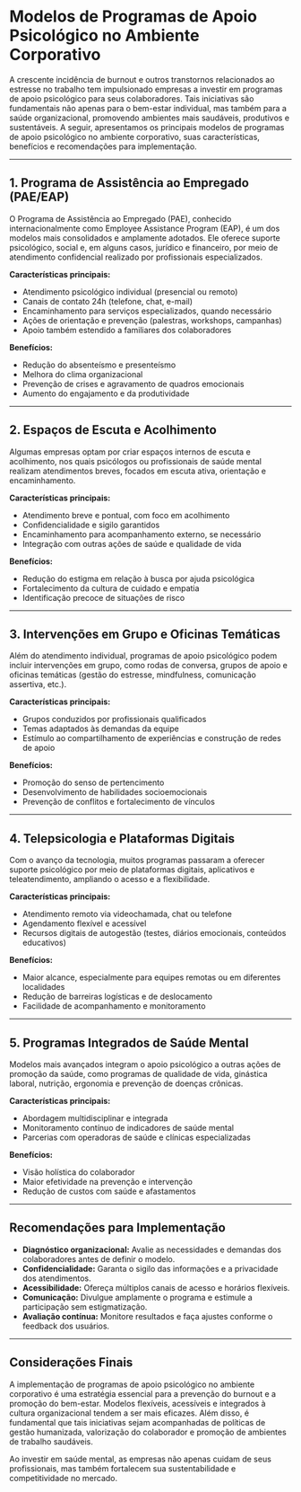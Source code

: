 # Modelos de Programas de Apoio Psicológico no Ambiente Corporativo

A crescente incidência de burnout e outros transtornos relacionados ao estresse no trabalho tem impulsionado empresas a investir em programas de apoio psicológico para seus colaboradores. Tais iniciativas são fundamentais não apenas para o bem-estar individual, mas também para a saúde organizacional, promovendo ambientes mais saudáveis, produtivos e sustentáveis. A seguir, apresentamos os principais modelos de programas de apoio psicológico no ambiente corporativo, suas características, benefícios e recomendações para implementação.

---

## 1. Programa de Assistência ao Empregado (PAE/EAP)

O Programa de Assistência ao Empregado (PAE), conhecido internacionalmente como Employee Assistance Program (EAP), é um dos modelos mais consolidados e amplamente adotados. Ele oferece suporte psicológico, social e, em alguns casos, jurídico e financeiro, por meio de atendimento confidencial realizado por profissionais especializados.

**Características principais:**
- Atendimento psicológico individual (presencial ou remoto)
- Canais de contato 24h (telefone, chat, e-mail)
- Encaminhamento para serviços especializados, quando necessário
- Ações de orientação e prevenção (palestras, workshops, campanhas)
- Apoio também estendido a familiares dos colaboradores

**Benefícios:**
- Redução do absenteísmo e presenteísmo
- Melhora do clima organizacional
- Prevenção de crises e agravamento de quadros emocionais
- Aumento do engajamento e da produtividade

---

## 2. Espaços de Escuta e Acolhimento

Algumas empresas optam por criar espaços internos de escuta e acolhimento, nos quais psicólogos ou profissionais de saúde mental realizam atendimentos breves, focados em escuta ativa, orientação e encaminhamento.

**Características principais:**
- Atendimento breve e pontual, com foco em acolhimento
- Confidencialidade e sigilo garantidos
- Encaminhamento para acompanhamento externo, se necessário
- Integração com outras ações de saúde e qualidade de vida

**Benefícios:**
- Redução do estigma em relação à busca por ajuda psicológica
- Fortalecimento da cultura de cuidado e empatia
- Identificação precoce de situações de risco

---

## 3. Intervenções em Grupo e Oficinas Temáticas

Além do atendimento individual, programas de apoio psicológico podem incluir intervenções em grupo, como rodas de conversa, grupos de apoio e oficinas temáticas (gestão do estresse, mindfulness, comunicação assertiva, etc.).

**Características principais:**
- Grupos conduzidos por profissionais qualificados
- Temas adaptados às demandas da equipe
- Estímulo ao compartilhamento de experiências e construção de redes de apoio

**Benefícios:**
- Promoção do senso de pertencimento
- Desenvolvimento de habilidades socioemocionais
- Prevenção de conflitos e fortalecimento de vínculos

---

## 4. Telepsicologia e Plataformas Digitais

Com o avanço da tecnologia, muitos programas passaram a oferecer suporte psicológico por meio de plataformas digitais, aplicativos e teleatendimento, ampliando o acesso e a flexibilidade.

**Características principais:**
- Atendimento remoto via videochamada, chat ou telefone
- Agendamento flexível e acessível
- Recursos digitais de autogestão (testes, diários emocionais, conteúdos educativos)

**Benefícios:**
- Maior alcance, especialmente para equipes remotas ou em diferentes localidades
- Redução de barreiras logísticas e de deslocamento
- Facilidade de acompanhamento e monitoramento

---

## 5. Programas Integrados de Saúde Mental

Modelos mais avançados integram o apoio psicológico a outras ações de promoção da saúde, como programas de qualidade de vida, ginástica laboral, nutrição, ergonomia e prevenção de doenças crônicas.

**Características principais:**
- Abordagem multidisciplinar e integrada
- Monitoramento contínuo de indicadores de saúde mental
- Parcerias com operadoras de saúde e clínicas especializadas

**Benefícios:**
- Visão holística do colaborador
- Maior efetividade na prevenção e intervenção
- Redução de custos com saúde e afastamentos

---

## Recomendações para Implementação

- **Diagnóstico organizacional:** Avalie as necessidades e demandas dos colaboradores antes de definir o modelo.
- **Confidencialidade:** Garanta o sigilo das informações e a privacidade dos atendimentos.
- **Acessibilidade:** Ofereça múltiplos canais de acesso e horários flexíveis.
- **Comunicação:** Divulgue amplamente o programa e estimule a participação sem estigmatização.
- **Avaliação contínua:** Monitore resultados e faça ajustes conforme o feedback dos usuários.

---

## Considerações Finais

A implementação de programas de apoio psicológico no ambiente corporativo é uma estratégia essencial para a prevenção do burnout e a promoção do bem-estar. Modelos flexíveis, acessíveis e integrados à cultura organizacional tendem a ser mais eficazes. Além disso, é fundamental que tais iniciativas sejam acompanhadas de políticas de gestão humanizada, valorização do colaborador e promoção de ambientes de trabalho saudáveis.

Ao investir em saúde mental, as empresas não apenas cuidam de seus profissionais, mas também fortalecem sua sustentabilidade e competitividade no mercado.